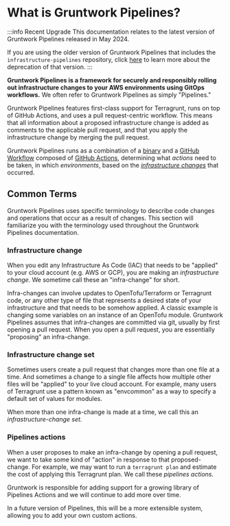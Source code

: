 # What is Gruntwork Pipelines?

:::info Recent Upgrade
This documentation relates to the latest version of Gruntwork Pipelines released in May 2024.

If you are using the older version of Gruntwork Pipelines that includes the `infrastructure-pipelines` repository, click [here](../../infrastructure-pipelines/overview/deprecation.md) to learn more about the deprecation of that version.
:::

**Gruntwork Pipelines is a framework for securely and responsibly rolling out infrastructure changes to your AWS environments using GitOps workflows.** We often refer to Gruntwork Pipelines as simply "Pipelines."

Gruntwork Pipelines features first-class support for Terragrunt, runs on top of GitHub Actions, and uses a pull request-centric workflow. This means that all information about a proposed infrastructure change is added as comments to the applicable pull request, and that you apply the infrastructure change by merging the pull request.

Gruntwork Pipelines runs as a combination of a [binary](https://github.com/gruntwork-io/pipelines-cli) and a [GitHub Workflow](https://github.com/gruntwork-io/pipelines-workflows) composed of [GitHub Actions](https://github.com/search?q=topic%3Aaction+topic%3Apipelines+org%3Agruntwork-io&type=repositories), determining what _actions_ need to be taken, in which _environments_, based on the [_infrastructure changes_](#infrastructure-change) that occurred.

## Common Terms

Gruntwork Pipelines uses specific terminology to describe code changes and operations that occur as a result of changes. This section will familiarize you with the terminology used throughout the Gruntwork Pipelines documentation.

### Infrastructure change

When you edit any Infrastructure As Code (IAC) that needs to be "applied" to your cloud account (e.g. AWS or GCP), you are making an _infrastructure change_. We sometime call these an "infra-change" for short.

Infra-changes can involve updates to OpenTofu/Terraform or Terragrunt code, or any other type of file that represents a desired state of your infrastructure and that needs to be somehow applied. A classic example is changing some variables on an instance of an OpenTofu module. Gruntwork Pipelines assumes that infra-changes are committed via git, usually by first opening a pull request. When you open a pull request, you are essentially "proposing" an infra-change.

### Infrastructure change set

Sometimes users create a pull request that changes more than one file at a time. And sometimes a change to a single file affects how multiple other files will be "applied" to your live cloud account. For example, many users of Terragrunt use a pattern known as "envcommon" as a way to specify a default set of values for modules.

When more than one infra-change is made at a time, we call this an _infrastructure-change set._

### Pipelines actions

When a user proposes to make an infra-change by opening a pull request, we want to take some kind of "action" in response to that proposed-change. For example, we may want to run a `terragrunt plan` and estimate the cost of applying this Terragrunt plan. We call these _pipelines actions._

Gruntwork is responsible for adding support for a growing library of Pipelines Actions and we will continue to add more over time.

In a future version of Pipelines, this will be a more extensible system, allowing you to add your own custom actions.
